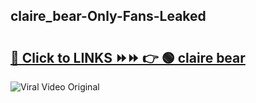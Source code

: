 
 ## claire_bear-Only-Fans-Leaked

# <h2><a href="https://clipsfans.com/claire_bear&ref=git">🔗 Click to LINKS ⏩⏩ 👉 🟢 claire bear </a></h2>

<a href="https://clipsfans.com/claire_bear&ref=git" rel="nofollow" data-target="animated-image.originalLink"><img src="https://i.ibb.co.com/xMMVF88/686577567.gif" alt="Viral Video Original" style="max-width: 100%; display: inline-block;" data-target="animated-image.originalImage"></a>
